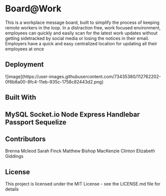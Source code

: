 <h1>Board@Work</h1>
This is a workplace message board, built to simplify the process of keeping remote workers in the loop. In a distraction free, work focused environment, employees can quickly and easily scan for the latest work updates without getting sidetracked by social media or losing the notices in their email. Employers have a quick and easy centralized location for updating all their employees at once

<h2>Deployment</h2>
![image](https://user-images.githubusercontent.com/73435380/112762202-0f6b8a00-8fc4-11eb-935c-1758c82443d2.png)


<h2>Built With<h2>
MySQL
Socket.io
Node
Express
Handlebar
Passport
Sequelize


<h2>Contributors</h2>
Brenna Mcleod
Sarah Finck
Matthew Bishop
MacKenzie Clinton
Elizabeth Giddings

<h2>License</h2>
This project is licensed under the MIT License - see the LICENSE.md file for details
